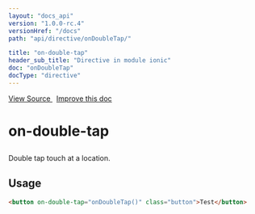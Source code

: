 ```yaml
---
layout: "docs_api"
version: "1.0.0-rc.4"
versionHref: "/docs"
path: "api/directive/onDoubleTap/"

title: "on-double-tap"
header_sub_title: "Directive in module ionic"
doc: "onDoubleTap"
docType: "directive"
---
```


<div class="improve-docs">
  <a href='http://github.com/driftyco/ionic/tree/master/js/angular/directive/gesture.js#L41'>
    View Source
  </a>
  &nbsp;
  <a href='http://github.com/driftyco/ionic/edit/master/js/angular/directive/gesture.js#L41'>
    Improve this doc
  </a>
</div>




<h1 class="api-title">

  on-double-tap



</h1>





Double tap touch at a location.








  
<h2 id="usage">Usage</h2>
  
```html
<button on-double-tap="onDoubleTap()" class="button">Test</button>
```
  
  

  





